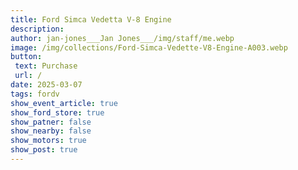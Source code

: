 ```yaml
---
title: Ford Simca Vedetta V-8 Engine
description: 
author: jan-jones___Jan Jones___/img/staff/me.webp
image: /img/collections/Ford-Simca-Vedette-V8-Engine-A003.webp
button: 
 text: Purchase
 url: /
date: 2025-03-07
tags: fordv
show_event_article: true
show_ford_store: true
show_patner: false
show_nearby: false
show_motors: true
show_post: true
---
```


